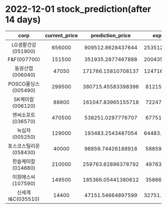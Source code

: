 # 2022-12-01 stock_prediction(after 14 days)

|   corp   |   current_price   |   prediction_price   |   expected_profit   |
|:--------:|:-----------------:|:--------------------:|:-------------------:|
|LG생활건강(051900)|656000|909512.8628437644|253512.86284376436|
|F&F(007700)|151500|351935.2877467888|200435.28774678882|
|동원산업(006040)|47050|171766.15810708137|124716.15810708137|
|POSCO홀딩스(005490)|299500|380715.45583398396|81215.45583398396|
|SK케미칼(006120)|88800|161047.83965155718|72247.83965155718|
|엔씨소프트(036570)|470500|538251.0297776707|67751.02977767074|
|녹십자(005250)|129000|193483.2543487054|64483.254348705406|
|포스코스틸리온(058430)|40000|98859.74426188918|58859.74426188918|
|한솔케미칼(014680)|210000|259763.62896378792|49763.62896378792|
|미원에스씨(107590)|149500|185366.05441380612|35866.05441380612|
|신세계 I&C(035510)|14400|47151.54664897599|32751.546648975993|
